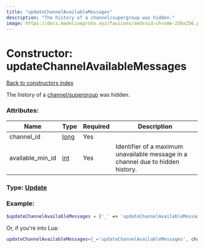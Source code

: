 ```yaml
---
title: "updateChannelAvailableMessages"
description: "The history of a channel/supergroup was hidden."
image: https://docs.madelineproto.xyz/favicons/android-chrome-256x256.png
---
```

# Constructor: updateChannelAvailableMessages  
[Back to constructors index](index.md)



The history of a [channel/supergroup](https://core.telegram.org/api/channel) was hidden.

### Attributes:

| Name     |    Type       | Required | Description |
|----------|---------------|----------|-------------|
|channel\_id|[long](../types/long.md) | Yes|
|available\_min\_id|[int](../types/int.md) | Yes|Identifier of a maximum unavailable message in a channel due to hidden history.|



### Type: [Update](../types/Update.md)


### Example:

```php
$updateChannelAvailableMessages = ['_' => 'updateChannelAvailableMessages', 'channel_id' => long, 'available_min_id' => int];
```  


Or, if you're into Lua:

```lua
updateChannelAvailableMessages={_='updateChannelAvailableMessages', channel_id=long, available_min_id=int}

```


